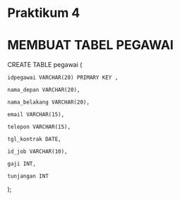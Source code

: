 # Praktikum 4
# MEMBUAT TABEL PEGAWAI

CREATE TABLE pegawai (

    idpegawai VARCHAR(20) PRIMARY KEY ,
    
    nama_depan VARCHAR(20),
    
    nama_belakang VARCHAR(20),
    
    email VARCHAR(15),
    
    telepon VARCHAR(15),
    
    tgl_kontrak DATE,
    
    id_job VARCHAR(10),
    
    gaji INT,
    
    tunjangan INT
);

